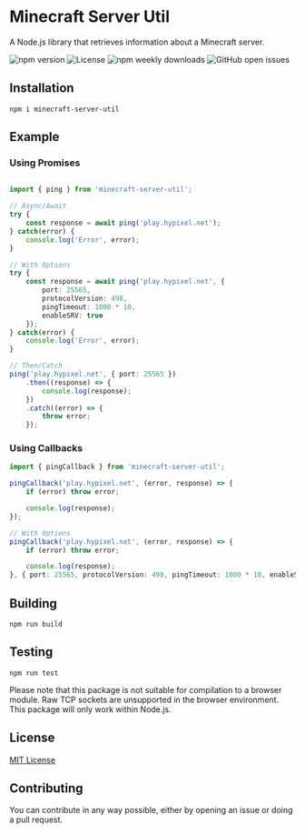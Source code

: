 # Minecraft Server Util
A Node.js library that retrieves information about a Minecraft server.

![npm version](https://img.shields.io/npm/v/minecraft-server-util?label=version)
![License](https://img.shields.io/npm/l/minecraft-server-util)
![npm weekly downloads](https://img.shields.io/npm/dw/minecraft-server-util)
![GitHub open issues](https://img.shields.io/github/issues-raw/PassTheMayo/Minecraft-Ping)

## Installation
`npm i minecraft-server-util`

## Example

### Using Promises
```ts

import { ping } from 'minecraft-server-util';

// Async/Await
try {
    const response = await ping('play.hypixel.net');
} catch(error) {
    console.log('Error', error);
}

// With Options
try {
    const response = await ping('play.hypixel.net', {
        port: 25565,
        protocolVersion: 498,
        pingTimeout: 1000 * 10,
        enableSRV: true
    });
} catch(error) {
    console.log('Error', error);
}

// Then/Catch
ping('play.hypixel.net', { port: 25565 })
    .then((response) => {
        console.log(response);
    })
    .catch((error) => {
        throw error;
    });

```

### Using Callbacks
```ts
import { pingCallback } from 'minecraft-server-util';

pingCallback('play.hypixel.net', (error, response) => {
    if (error) throw error;

    console.log(response);
});

// With Options
pingCallback('play.hypixel.net', (error, response) => {
    if (error) throw error;

    console.log(response);
}, { port: 25565, protocolVersion: 498, pingTimeout: 1000 * 10, enableSRV: true });

```

## Building

```
npm run build
```

## Testing

```
npm run test
```

Please note that this package is not suitable for compilation to a browser module. Raw TCP sockets are unsupported in the browser environment. This package will only work within Node.js.

## License
[MIT License](https://github.com/PassTheMayo/Minecraft-Ping/blob/master/LICENSE)

## Contributing
You can contribute in any way possible, either by opening an issue or doing a pull request.